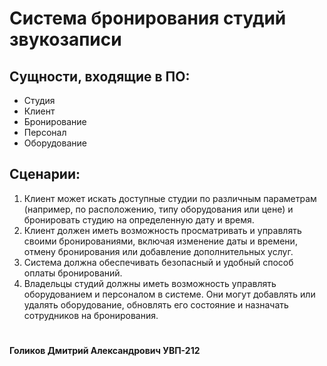# Система бронирования студий звукозаписи

## Сущности, входящие в ПО:

- Студия 
- Клиент 
- Бронирование 
- Персонал
- Оборудование

## Сценарии:

1) Клиент может искать доступные студии по различным параметрам (например, по расположению, типу оборудования или цене) и бронировать студию на определенную дату и время.
2) Клиент должен иметь возможность просматривать и управлять своими бронированиями, включая изменение даты и времени, отмену бронирования или добавление дополнительных услуг.
3) Система должна обеспечивать безопасный и удобный способ оплаты бронирований.
4) Владельцы студий должны иметь возможность управлять оборудованием и персоналом в системе. Они могут добавлять или удалять оборудование, обновлять его состояние и назначать сотрудников на бронирования.


#

#### Голиков Дмитрий Александрович УВП-212
